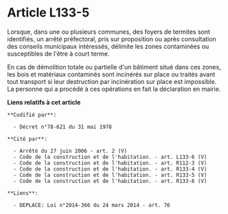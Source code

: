 # Article L133-5

Lorsque, dans une ou plusieurs communes, des foyers de termites sont identifiés, un arrêté préfectoral, pris sur proposition
ou après consultation des conseils municipaux intéressés, délimite les zones contaminées ou susceptibles de l'être à court
terme.

En cas de démolition totale ou partielle d'un bâtiment situé dans ces zones, les bois et matériaux contaminés sont incinérés
sur place ou traités avant tout transport si leur destruction par incinération sur place est impossible. La personne qui a
procédé à ces opérations en fait la déclaration en mairie.

**Liens relatifs à cet article**

	**Codifié par**:

	  - Décret n°78-621 du 31 mai 1978

	**Cité par**:

	  - Arrêté du 27 juin 2006 - art. 2 (V)
	  - Code de la construction et de l'habitation. - art. L133-6 (V)
	  - Code de la construction et de l'habitation. - art. R112-3 (V)
	  - Code de la construction et de l'habitation. - art. R133-4 (V)
	  - Code de la construction et de l'habitation. - art. R133-5 (V)
	  - Code de la construction et de l'habitation. - art. R133-6 (V)

	**Liens**:

	  - DEPLACE: Loi n°2014-366 du 24 mars 2014 - art. 76

